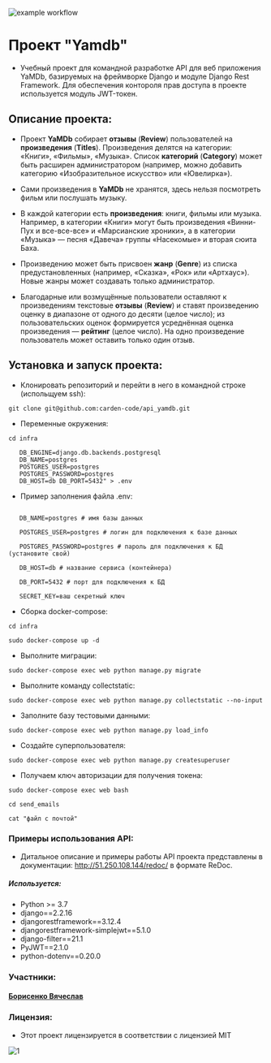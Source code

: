 ![example workflow](https://github.com/carden-code/yamdb_final/actions/workflows/yamdb_workflow.yml/badge.svg)

# Проект "Yamdb"

- Учебный проект для командной разработке API для веб приложения YaMDb, базируемых на фреймворке Django и модуле Django Rest Framework. Для обеспечения контороля прав доступа в проекте используется модуль JWT-токен.

## Описание проекта:

- Проект **YaMDb** собирает **отзывы** (**Review**) пользователей на **произведения** (**Titles**). Произведения делятся на категории: «Книги», «Фильмы», «Музыка». Список **категорий** (**Category**) может быть расширен администратором (например, можно добавить категорию «Изобразительное искусство» или «Ювелирка»).

- Сами произведения в **YaMDb** не хранятся, здесь нельзя посмотреть фильм или послушать музыку.
- В каждой категории есть **произведения**: книги, фильмы или музыка. Например, в категории «Книги» могут быть произведения «Винни-Пух и все-все-все» и «Марсианские хроники», а в категории «Музыка» — песня «Давеча» группы «Насекомые» и вторая сюита Баха.

- Произведению может быть присвоен **жанр** (**Genre**) из списка предустановленных (например, «Сказка», «Рок» или «Артхаус»). Новые жанры может создавать только администратор.

- Благодарные или возмущённые пользователи оставляют к произведениям текстовые **отзывы** (**Review**) и ставят произведению оценку в диапазоне от одного до десяти (целое число); из пользовательских оценок формируется усреднённая оценка произведения — **рейтинг** (целое число). На одно произведение пользователь может оставить только один отзыв.

## Установка и запуск проекта:

- Клонировать репозиторий и перейти в него в командной строке (испольщуем ssh):

`git clone git@github.com:carden-code/api_yamdb.git
`

- Переменные окружения:

`cd infra
`

```echo "SECRET_KEY=YourSecretKey 
   DB_ENGINE=django.db.backends.postgresql 
   DB_NAME=postgres 
   POSTGRES_USER=postgres 
   POSTGRES_PASSWORD=postgres 
   DB_HOST=db DB_PORT=5432" > .env
```

- Пример заполнения файла .env:

```DB_ENGINE=django.db.backends.postgresql # указываем, что работаем c postgresql

   DB_NAME=postgres # имя базы данных

   POSTGRES_USER=postgres # логин для подключения к базе данных

   POSTGRES_PASSWORD=postgres # пароль для подключения к БД (установите свой)

   DB_HOST=db # название сервиса (контейнера)

   DB_PORT=5432 # порт для подключения к БД

   SECRET_KEY=ваш секретный ключ
```

- Cборка docker-compose:

`cd infra
`

`sudo docker-compose up -d
`

- Выполните миграции:

`sudo docker-compose exec web python manage.py migrate
`

- Выполните команду collectstatic:

`sudo docker-compose exec web python manage.py collectstatic --no-input
`

- Заполните базу тестовыми данными:

`sudo docker-compose exec web python manage.py load_info
`

- Создайте суперпользователя:

`sudo docker-compose exec web python manage.py createsuperuser
`

- Получаем ключ авторизации для получения токена:

`sudo docker-compose exec web bash
`

`cd send_emails
`

`cat "файл с почтой"
`

### Примеры использования API:

- Дитальное описание и примеры работы API проекта представлены в документации: http://51.250.108.144/redoc/ в формате ReDoc. 

##### Используется:

- Python >= 3.7
- django==2.2.16
- djangorestframework==3.12.4
- djangorestframework-simplejwt==5.1.0
- django-filter==21.1
- PyJWT==2.1.0
- python-dotenv==0.20.0

### Участники:

#### [Борисенко Вячеслав](https://github.com/carden-code "Борисенко Вячеслав")

### Лицензия:
- Этот проект лицензируется в соответствии с лицензией MIT 

![](https://miro.medium.com/max/156/1*A0rVKDO9tEFamc-Gqt7oEA.png "1")

